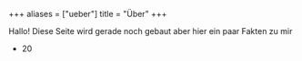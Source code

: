 +++
aliases = ["ueber"]
title = "Über"
+++

Hallo! Diese Seite wird gerade noch gebaut aber hier ein paar Fakten zu mir
- 20